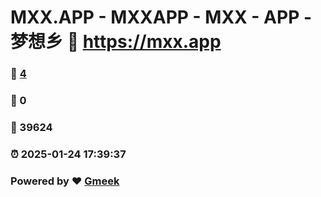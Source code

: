 # MXX.APP - MXXAPP - MXX - APP -  梦想乡 :link: https://mxx.app 
### :page_facing_up: [4](https://mxx.app/tag.html) 
### :speech_balloon: 0 
### :hibiscus: 39624 
### :alarm_clock: 2025-01-24 17:39:37 
### Powered by :heart: [Gmeek](https://github.com/Meekdai/Gmeek)
